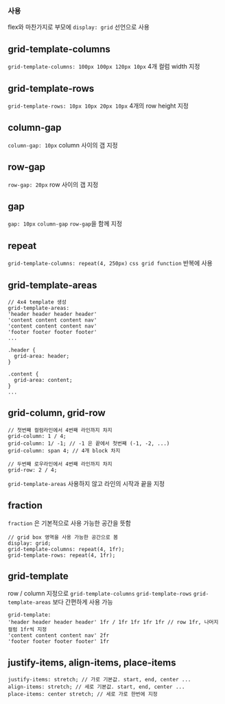 ### 사용
flex와 마찬가지로 부모에 `display: grid` 선언으로 사용

## grid-template-columns
`grid-template-columns: 100px 100px 120px 10px` 4개 컬럼 width 지정

## grid-template-rows
`grid-template-rows: 10px 10px 20px 10px` 4개의 row height 지정

## column-gap
`column-gap: 10px` column 사이의 갭 지정

## row-gap
`row-gap: 20px` row 사이의 갭 지정

## gap
`gap: 10px` `column-gap` `row-gap`을 함께 지정

## repeat
`grid-template-columns: repeat(4, 250px)` `css grid function` 반복에 사용

## grid-template-areas
```
// 4x4 template 생성
grid-template-areas:
'header header header header'
'content content content nav'
'content content content nav'
'footer footer footer footer'
...

.header {
  grid-area: header;
}

.content {
  grid-area: content;
}
...
```

## grid-column, grid-row
```
// 첫번째 컬럼라인에서 4번째 라인까지 차지
grid-column: 1 / 4;
grid-column: 1/ -1; // -1 은 끝에서 첫번째 (-1, -2, ...)
grid-column: span 4; // 4개 block 차지

// 두번째 로우라인에서 4번째 라인까지 차지
grid-row: 2 / 4;
```
`grid-template-areas` 사용하지 않고 라인의 시작과 끝을 지정  

## fraction
`fraction` 은 기본적으로 사용 가능한 공간을 뜻함
```
// grid box 영역을 사용 가능한 공간으로 봄
display: grid;
grid-template-columns: repeat(4, 1fr);
grid-template-rows: repeat(4, 1fr);
```

## grid-template
row / column 지정으로 `grid-template-columns` `grid-template-rows` `grid-template-areas` 보다 간편하게 사용 가능
```
grid-template:
'header header header header' 1fr / 1fr 1fr 1fr 1fr // row 1fr, 나머지 컬럼 1fr씩 지정
'content content content nav' 2fr
'footer footer footer footer' 1fr
```

## justify-items, align-items, place-items
```
justify-items: stretch; // 가로 기본값. start, end, center ...
align-items: stretch; // 세로 기본값. start, end, center ...
place-items: center stretch; // 세로 가로 한번에 지정
```
